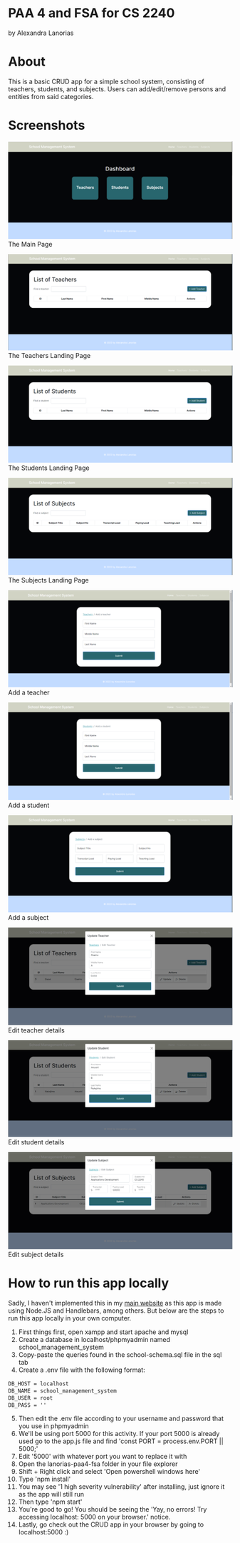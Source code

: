 # PAA 4 and FSA for CS 2240
by Alexandra Lanorias

# About
This is a basic CRUD app for a simple school system, consisting of teachers, students, and subjects. Users can add/edit/remove persons and entities from said categories.

# Screenshots
![Alt text](lanorias-paa4-fsa/screenshots/main-page.png "Main Page")
The Main Page

![Alt text](lanorias-paa4-fsa/screenshots/teachers.png "Teachers Page")
The Teachers Landing Page

![Alt text](lanorias-paa4-fsa/screenshots/students.png "Students Page")
The Students Landing Page

![Alt text](lanorias-paa4-fsa/screenshots/subjects.png "Subjects Page")
The Subjects Landing Page

![Alt text](lanorias-paa4-fsa/screenshots/add-teacher.png "Add Teacher")
Add a teacher

![Alt text](lanorias-paa4-fsa/screenshots/add-student.png "Add Student")
Add a student

![Alt text](lanorias-paa4-fsa/screenshots/add-subject.png "Add Subject")
Add a subject

![Alt text](lanorias-paa4-fsa/screenshots/update-teacher.png "Edit teacher")
Edit teacher details

![Alt text](lanorias-paa4-fsa/screenshots/update-student.png "Edit student")
Edit student details

![Alt text](lanorias-paa4-fsa/screenshots/update-subject.png "Edit subject")
Edit subject details

# How to run this app locally
Sadly, I haven't implemented this in my [main website](https://alexandralanorias.github.io/) as this app is made using Node.JS and Handlebars, among others. But below are the steps to run this app locally in your own computer.

1. First things first, open xampp and start apache and mysql
2. Create a database in localhost/phpmyadmin named school_management_system
3. Copy-paste the queries found in the school-schema.sql file in the sql tab
4. Create a .env file with the following format:

```
DB_HOST = localhost
DB_NAME = school_management_system
DB_USER = root
DB_PASS = ''
```

5. Then edit the .env file according to your username and password that you use in phpmyadmin
6. We'll be using port 5000 for this activity. If your port 5000 is already used go to the app.js file and find 'const PORT = process.env.PORT || 5000;'
7. Edit '5000' with whatever port you want to replace it with
8. Open the lanorias-paa4-fsa folder in your file explorer
9. Shift + Right click and select 'Open powershell windows here'
10. Type 'npm install'
11. You may see '1 high severity vulnerability' after installing, just ignore it as the app will still run
12. Then type 'npm start'
13. You're good to go! You should be seeing the 'Yay, no errors! Try accessing localhost: 5000 on your browser.' notice.
14. Lastly, go check out the CRUD app in your browser by going to localhost:5000 :)
